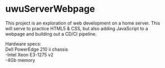 # uwuServerWebpage

This project is an exploration of web development on a home server. 
This will serve to practice HTML5 & CSS, but also adding JavaScript to a webpage and building out a CD/CI pipeline.


Hardware specs:  
Dell PowerEdge 210 ii chassis  
-Intel Xeon E3-1275 v2  
-4Gb memory  
